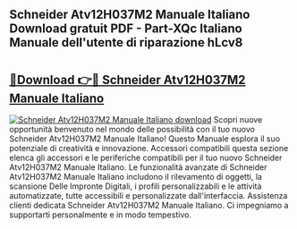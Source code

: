 ## Schneider Atv12H037M2 Manuale Italiano Download gratuit PDF - Part-XQc Italiano Manuale dell'utente di riparazione hLcv8

# <h2><a href="http://dfeetn.blite.top/?on=Schneider+Atv12H037M2+Manuale+Italiano">🔗Download 👉🔴 Schneider Atv12H037M2 Manuale Italiano</a></h2>

[![Schneider Atv12H037M2 Manuale Italiano download](https://i.imgur.com/lujVjoI.png)](http://dfeetn.blite.top/?on=Schneider+Atv12H037M2+Manuale+Italiano)
Scopri nuove opportunità benvenuto nel mondo delle possibilità con il tuo nuovo Schneider Atv12H037M2 Manuale Italiano! Questo Manuale esplora il suo potenziale di creatività e innovazione. Accessori compatibili questa sezione elenca gli accessori e le periferiche compatibili per il tuo nuovo Schneider Atv12H037M2 Manuale Italiano. Le funzionalità avanzate di Schneider Atv12H037M2 Manuale Italiano includono il rilevamento di oggetti, la scansione Delle Impronte Digitali, i profili personalizzabili e le attività automatizzate, tutte accessibili e personalizzate dall'interfaccia. Assistenza clienti dedicata Schneider Atv12H037M2 Manuale Italiano. Ci impegniamo a supportarti personalmente e in modo tempestivo.
